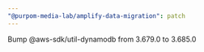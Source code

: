 ```yaml
---
"@purpom-media-lab/amplify-data-migration": patch
---
```


Bump @aws-sdk/util-dynamodb from 3.679.0 to 3.685.0
